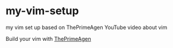 # my-vim-setup
my vim set up based on ThePrimeAgen YouTube video about vim

Build your vim with [ThePrimeAgen](https://www.youtube.com/watch?v=w7i4amO_zaE&t=0s)
